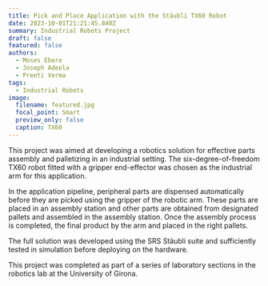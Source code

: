 ```yaml
---
title: Pick and Place Application with the Stäubli TX60 Robot
date: 2023-10-01T21:21:45.840Z
summary: I﻿ndustrial Robots Project
draft: false
featured: false
authors:
  - Moses Ebere
  - Joseph Adeola
  - Preeti Verma
tags:
  - Industrial Robots
image:
  filename: featured.jpg
  focal_point: Smart
  preview_only: false
  caption: TX60
---
```

T﻿his project was aimed at developing a robotics solution for effective parts assembly and palletizing in an industrial setting. The six-degree-of-freedom TX60 robot fitted with a gripper end-effector was chosen as the industrial arm for this application. 

I﻿n the application pipeline, peripheral parts are dispensed automatically before they are picked using the gripper of the robotic arm. These parts are placed in an assembly station and other parts are obtained from designated pallets and assembled in the assembly station. Once the assembly process is completed, the final product by the arm and placed in the right pallets. 

T﻿he full solution was developed using the SRS Stäubli suite and sufficiently tested in simulation before deploying on the hardware. 

T﻿his project was completed as part of a series of laboratory sections in the robotics lab at the University of Girona.